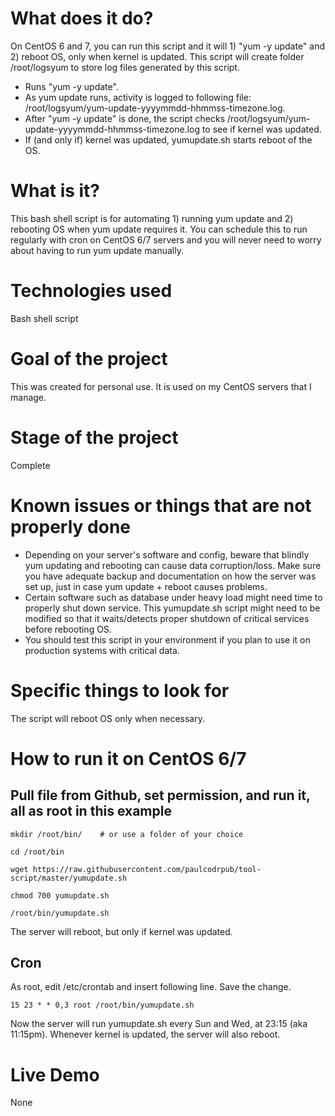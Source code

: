 # What does it do?  
On CentOS 6 and 7, you can run this script and it will 1) "yum -y update" and 2) reboot OS, only when kernel is updated. 
This script will create folder  /root/logsyum to store log files generated by this script.

- Runs "yum -y update".
- As yum update runs, activity is logged to following file: /root/logsyum/yum-update-yyyymmdd-hhmmss-timezone.log.
- After "yum -y update" is done, the script checks /root/logsyum/yum-update-yyyymmdd-hhmmss-timezone.log to see if kernel was updated.
- If (and only if) kernel was updated, yumupdate.sh starts reboot of the OS.

# What is it?    
This bash shell script is for automating 1) running yum update and 2) rebooting OS when yum update requires it. You can schedule this to run regularly with cron on CentOS 6/7 servers and you will never need to worry about having to run yum update manually. 

# Technologies used 
Bash shell script

# Goal of the project      
This was created for personal use. It is used on my CentOS servers that I manage.

# Stage of the project    
Complete

# Known issues or things that are not properly done
- Depending on your server's software and config, beware that blindly yum updating and rebooting can cause data corruption/loss. Make sure you have adequate backup and documentation on how the server was set up, just in case yum update + reboot causes problems.
- Certain software such as database under heavy load might need time to properly shut down service. This yumupdate.sh script might need to be modified so that it waits/detects proper shutdown of critical services before rebooting OS. 
- You should test this script in your environment if you plan to use it on production systems with critical data.

# Specific things to look for    
The script will reboot OS only when necessary. 


# How to run it on CentOS 6/7
## Pull file from Github, set permission, and run it, all as root in this example
```
mkdir /root/bin/    # or use a folder of your choice

cd /root/bin

wget https://raw.githubusercontent.com/paulcodrpub/tool-script/master/yumupdate.sh

chmod 700 yumupdate.sh

/root/bin/yumupdate.sh
```
The server will reboot, but only if kernel was updated.

## Cron
As root, edit /etc/crontab and insert following line. Save the change.
```
15 23 * * 0,3 root /root/bin/yumupdate.sh
```
Now the server will run yumupdate.sh every Sun and Wed, at 23:15 (aka 11:15pm). Whenever kernel is updated, the server will also reboot.


# Live Demo
None